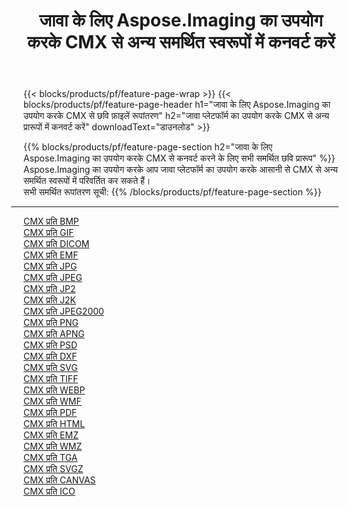 ﻿---
title: जावा के लिए Aspose.Imaging का उपयोग करके CMX से अन्य समर्थित स्वरूपों में कनवर्ट करें 
weight: 3920
url: /hi/java/conversion/from/cmx 
lang: hi
langdirlevel: 2
locales: zh-hans,ja,it,ru,de,es,fr,nl,id,lt,pl,pt,vi,tr,ko,zh-hant,ar,hi,th,sv,cs,uk,he
description: Aspose.Imaging का उपयोग करके आप जावा प्लेटफॉर्म का उपयोग करके आसानी से CMX से अन्य प्रारूपों में परिवर्तित कर सकते हैं
---

{{< blocks/products/pf/feature-page-wrap >}}
{{< blocks/products/pf/feature-page-header h1="जावा के लिए Aspose.Imaging का उपयोग करके CMX से छवि फ़ाइलें रूपांतरण" h2="जावा प्लेटफॉर्म का उपयोग करके CMX से अन्य प्रारूपों में कनवर्ट करें" downloadText="डाउनलोड" >}}


{{% blocks/products/pf/feature-page-section  h2="जावा के लिए Aspose.Imaging का उपयोग करके CMX से कनवर्ट करने के लिए सभी समर्थित छवि प्रारूप" %}}
Aspose.Imaging का उपयोग करके आप जावा प्लेटफॉर्म का उपयोग करके आसानी से CMX से अन्य समर्थित स्वरूपों में परिवर्तित कर सकते हैं।
<br/>
सभी समर्थित रूपांतरण सूची:
{{% /blocks/products/pf/feature-page-section %}}
<div class="container-fluid productfamilypage bg-gray">
    <div class="convertypes bg-gray agp-content section">
        <div class="container">
		<hr style="margin-left:-20px;"/>
		<div class="row other-converters">
		    <div class='col-md-2 other-converter remove-lp remove-rp'><a href="/imaging/hi/java/conversion/cmx-to-bmp" >CMX प्रति BMP</a></div><div class='col-md-2 other-converter remove-lp remove-rp'><a href="/imaging/hi/java/conversion/cmx-to-gif" >CMX प्रति GIF</a></div><div class='col-md-2 other-converter remove-lp remove-rp'><a href="/imaging/hi/java/conversion/cmx-to-dicom" >CMX प्रति DICOM</a></div><div class='col-md-2 other-converter remove-lp remove-rp'><a href="/imaging/hi/java/conversion/cmx-to-emf" >CMX प्रति EMF</a></div><div class='col-md-2 other-converter remove-lp remove-rp'><a href="/imaging/hi/java/conversion/cmx-to-jpg" >CMX प्रति JPG</a></div><div class='col-md-2 other-converter remove-lp remove-rp'><a href="/imaging/hi/java/conversion/cmx-to-jpeg" >CMX प्रति JPEG</a></div><div class='col-md-2 other-converter remove-lp remove-rp'><a href="/imaging/hi/java/conversion/cmx-to-jp2" >CMX प्रति JP2</a></div><div class='col-md-2 other-converter remove-lp remove-rp'><a href="/imaging/hi/java/conversion/cmx-to-j2k" >CMX प्रति J2K</a></div><div class='col-md-2 other-converter remove-lp remove-rp'><a href="/imaging/hi/java/conversion/cmx-to-jpeg2000" >CMX प्रति JPEG2000</a></div><div class='col-md-2 other-converter remove-lp remove-rp'><a href="/imaging/hi/java/conversion/cmx-to-png" >CMX प्रति PNG</a></div><div class='col-md-2 other-converter remove-lp remove-rp'><a href="/imaging/hi/java/conversion/cmx-to-apng" >CMX प्रति APNG</a></div><div class='col-md-2 other-converter remove-lp remove-rp'><a href="/imaging/hi/java/conversion/cmx-to-psd" >CMX प्रति PSD</a></div><div class='col-md-2 other-converter remove-lp remove-rp'><a href="/imaging/hi/java/conversion/cmx-to-dxf" >CMX प्रति DXF</a></div><div class='col-md-2 other-converter remove-lp remove-rp'><a href="/imaging/hi/java/conversion/cmx-to-svg" >CMX प्रति SVG</a></div><div class='col-md-2 other-converter remove-lp remove-rp'><a href="/imaging/hi/java/conversion/cmx-to-tiff" >CMX प्रति TIFF</a></div><div class='col-md-2 other-converter remove-lp remove-rp'><a href="/imaging/hi/java/conversion/cmx-to-webp" >CMX प्रति WEBP</a></div><div class='col-md-2 other-converter remove-lp remove-rp'><a href="/imaging/hi/java/conversion/cmx-to-wmf" >CMX प्रति WMF</a></div><div class='col-md-2 other-converter remove-lp remove-rp'><a href="/imaging/hi/java/conversion/cmx-to-pdf" >CMX प्रति PDF</a></div><div class='col-md-2 other-converter remove-lp remove-rp'><a href="/imaging/hi/java/conversion/cmx-to-html" >CMX प्रति HTML</a></div><div class='col-md-2 other-converter remove-lp remove-rp'><a href="/imaging/hi/java/conversion/cmx-to-emz" >CMX प्रति EMZ</a></div><div class='col-md-2 other-converter remove-lp remove-rp'><a href="/imaging/hi/java/conversion/cmx-to-wmz" >CMX प्रति WMZ</a></div><div class='col-md-2 other-converter remove-lp remove-rp'><a href="/imaging/hi/java/conversion/cmx-to-tga" >CMX प्रति TGA</a></div><div class='col-md-2 other-converter remove-lp remove-rp'><a href="/imaging/hi/java/conversion/cmx-to-svgz" >CMX प्रति SVGZ</a></div><div class='col-md-2 other-converter remove-lp remove-rp'><a href="/imaging/hi/java/conversion/cmx-to-canvas" >CMX प्रति CANVAS</a></div><div class='col-md-2 other-converter remove-lp remove-rp'><a href="/imaging/hi/java/conversion/cmx-to-ico" >CMX प्रति ICO</a></div>
                </div>
        </div>
    </div>
</div>
<br/>

